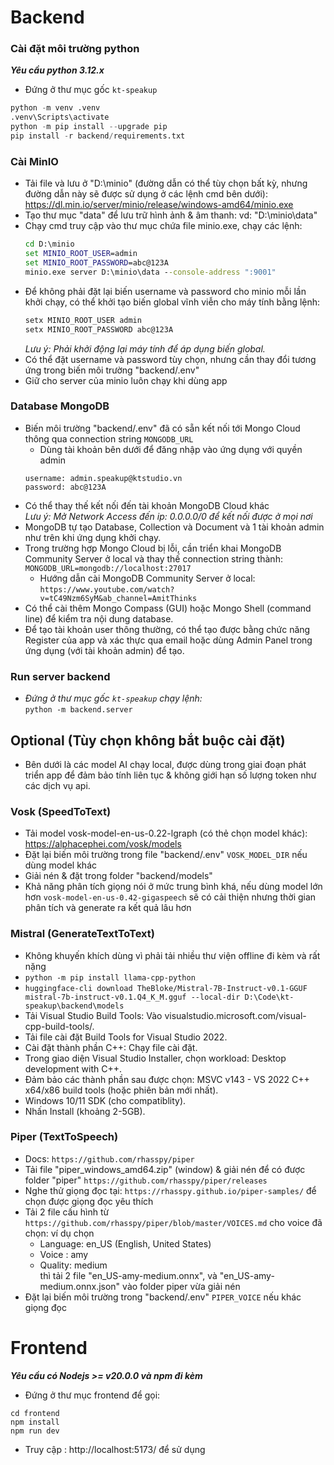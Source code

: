# Backend

### Cài đặt môi trường python

**_Yêu cầu python 3.12.x_**

-   Đứng ở thư mục gốc `kt-speakup`

```python
python -m venv .venv
.venv\Scripts\activate
python -m pip install --upgrade pip
pip install -r backend/requirements.txt
```

### Cài MinIO

-   Tải file và lưu ở "D:\minio" (đường dẫn có thể tùy chọn bất kỳ, nhưng đường dẫn này sẽ được sử dụng ở các lệnh cmd bên dưới):\
    https://dl.min.io/server/minio/release/windows-amd64/minio.exe
-   Tạo thư mục "data" để lưu trữ hình ảnh & âm thanh: vd: "D:\minio\data"
-   Chạy cmd truy cập vào thư mục chứa file minio.exe, chạy các lệnh:
    ```cmd
    cd D:\minio
    set MINIO_ROOT_USER=admin
    set MINIO_ROOT_PASSWORD=abc@123A
    minio.exe server D:\minio\data --console-address ":9001"
    ```
-   Để không phải đặt lại biến username và password cho minio mỗi lần khởi chạy, có thể khởi tạo biến global vĩnh viễn cho máy tính bằng lệnh:
    ```cmd
    setx MINIO_ROOT_USER admin
    setx MINIO_ROOT_PASSWORD abc@123A
    ```
    _Lưu ý: Phải khởi động lại máy tính để áp dụng biến global._
-   Có thể đặt username và password tùy chọn, nhưng cần thay đổi tương ứng trong biến môi trường "backend/.env"
-   Giữ cho server của minio luôn chạy khi dùng app

### Database MongoDB

-   Biến môi trường "backend/.env" đã có sẵn kết nối tới Mongo Cloud thông qua connection string `MONGODB_URL`
    -   Dùng tài khoản bên dưới để đăng nhập vào ứng dụng với quyền admin
    ```
    username: admin.speakup@ktstudio.vn
    password: abc@123A
    ```
-   Có thể thay thế kết nối đến tài khoản MongoDB Cloud khác\
    _Lưu ý: Mở Network Access đến ip: 0.0.0.0/0 để kết nối được ở mọi nơi_
-   MongoDB tự tạo Database, Collection và Document và 1 tài khoản admin như trên khi ứng dụng khởi chạy.
-   Trong trường hợp Mongo Cloud bị lỗi, cần triển khai MongoDB Community Server ở local và thay thế connection string thành: `MONGODB_URL=mongodb://localhost:27017`
    -   Hướng dẫn cài MongoDB Community Server ở local:\
        `https://www.youtube.com/watch?v=tC49Nzm6SyM&ab_channel=AmitThinks`
-   Có thể cài thêm Mongo Compass (GUI) hoặc Mongo Shell (command line) để kiểm tra nội dung database.
-   Để tạo tài khoản user thông thường, có thể tạo được bằng chức năng Register của app và xác thực qua email hoặc dùng Admin Panel trong ứng dụng (với tài khoản admin) để tạo.

### Run server backend

-   _Đứng ở thư mục gốc `kt-speakup` chạy lệnh:_\
    `python -m backend.server`

## Optional (Tùy chọn không bắt buộc cài đặt)

-   Bên dưới là các model AI chạy local, được dùng trong giai đoạn phát triển app để đảm bảo tính liên tục & không giới hạn số lượng token như các dịch vụ api.

### Vosk (SpeedToText)

-   Tải model vosk-model-en-us-0.22-lgraph (có thẻ chọn model khác):\
    https://alphacephei.com/vosk/models
-   Đặt lại biến môi trường trong file "backend/.env" `VOSK_MODEL_DIR` nếu dùng model khác
-   Giải nén & đặt trong folder "backend/models"
-   Khả năng phân tích giọng nói ở mức trung bình khá, nếu dùng model lớn hơn `vosk-model-en-us-0.42-gigaspeech` sẽ có cải thiện nhưng thời gian phân tích và generate ra kết quả lâu hơn

### Mistral (GenerateTextToText)

-   Không khuyến khích dùng vì phải tải nhiều thư viện offline đi kèm và rất nặng
-   `python -m pip install llama-cpp-python`
-   `huggingface-cli download TheBloke/Mistral-7B-Instruct-v0.1-GGUF mistral-7b-instruct-v0.1.Q4_K_M.gguf --local-dir D:\Code\kt-speakup\backend\models`
-   Tải Visual Studio Build Tools: Vào visualstudio.microsoft.com/visual-cpp-build-tools/.
-   Tải file cài đặt Build Tools for Visual Studio 2022.
-   Cài đặt thành phần C++: Chạy file cài đặt.
-   Trong giao diện Visual Studio Installer, chọn workload: Desktop development with C++.
-   Đảm bảo các thành phần sau được chọn: MSVC v143 - VS 2022 C++ x64/x86 build tools (hoặc phiên bản mới nhất).
-   Windows 10/11 SDK (cho compatiblity).
-   Nhấn Install (khoảng 2-5GB).

### Piper (TextToSpeech)

-   Docs: `https://github.com/rhasspy/piper`
-   Tải file "piper_windows_amd64.zip" (window) & giải nén để có được folder "piper" `https://github.com/rhasspy/piper/releases`
-   Nghe thử giọng đọc tại: `https://rhasspy.github.io/piper-samples/` để chọn được giọng đọc yêu thích
-   Tải 2 file cấu hình từ `https://github.com/rhasspy/piper/blob/master/VOICES.md` cho voice đã chọn: ví dụ chọn
    -   Language: en_US (English, United States)
    -   Voice : amy
    -   Quality: medium\
        thì tải 2 file "en_US-amy-medium.onnx", và "en_US-amy-medium.onnx.json" vào folder piper vừa giải nén
-   Đặt lại biến môi trường trong "backend/.env" `PIPER_VOICE` nếu khác giọng đọc

# Frontend

**_Yêu cầu có Nodejs >= v20.0.0 và npm đi kèm_**

-   Đứng ở thư mục frontend để gọi:

```nodejs
cd frontend
npm install
npm run dev
```

-   Truy cập : http://localhost:5173/ để sử dụng
